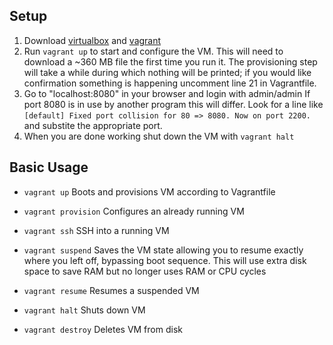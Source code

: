## Setup
  1. Download [virtualbox](https://www.virtualbox.org/wiki/Downloads) and
      [vagrant](http://downloads.vagrantup.com/)
  2. Run `vagrant up` to start and configure the VM. This will need to download a
      ~360 MB file the first time you run it. The provisioning step will take a
      while during which nothing will be printed; if you would like confirmation
      something is happening uncomment line 21 in Vagrantfile.
  3. Go to "localhost:8080" in your browser and login with admin/admin
      If port 8080 is in use by another program this will differ. Look for
      a line like
      `[default] Fixed port collision for 80 => 8080. Now on port 2200.`
      and substite the appropriate port.
  4. When you are done working shut down the VM with `vagrant halt`


## Basic Usage
  - `vagrant up`        Boots and provisions VM according to Vagrantfile
  - `vagrant provision` Configures an already running VM
  - `vagrant ssh`       SSH into a running VM
  
  - `vagrant suspend` Saves the VM state allowing you to resume exactly where you left
       off, bypassing boot sequence. This will use extra disk space to save RAM but
       no longer uses RAM or CPU cycles
  - `vagrant resume`  Resumes a suspended VM
  - `vagrant halt`    Shuts down VM
  - `vagrant destroy` Deletes VM from disk
